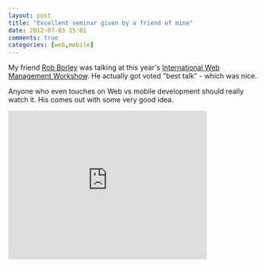 ```yaml
---
layout: post
title: "Excellent seminar given by a friend of mine"
date: 2012-07-03 15:01
comments: true
categories: [web,mobile]
---
```


My friend <a target="_blank" href="http://twitter.com/#!/bobscape">Rob Borley</a> was talking at this year's <a href="http://iwmw.ukoln.ac.uk/" target="_blank">International Web Management Workshow</a>. He actually got voted "best talk" - which was nice.
<!-- more -->

Anyone who even touches on Web vs mobile development should really watch it. His comes out with some very good idea.

<iframe src="http://player.vimeo.com/video/44618744?title=0&amp;byline=0&amp;portrait=0&amp;color=ff9933" width="400" height="300" frameborder="0" webkitAllowFullScreen mozallowfullscreen allowFullScreen></iframe>
